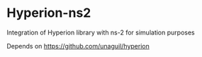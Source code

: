 Hyperion-ns2
============

Integration of Hyperion library with ns-2 for simulation purposes

Depends on https://github.com/unaguil/hyperion
